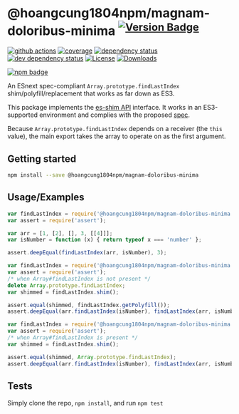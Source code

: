 # @hoangcung1804npm/magnam-doloribus-minima <sup>[![Version Badge][npm-version-svg]][package-url]</sup>

[![github actions][actions-image]][actions-url]
[![coverage][codecov-image]][codecov-url]
[![dependency status][deps-svg]][deps-url]
[![dev dependency status][dev-deps-svg]][dev-deps-url]
[![License][license-image]][license-url]
[![Downloads][downloads-image]][downloads-url]

[![npm badge][npm-badge-png]][package-url]

An ESnext spec-compliant `Array.prototype.findLastIndex` shim/polyfill/replacement that works as far down as ES3.

This package implements the [es-shim API](https://github.com/es-shims/api) interface. It works in an ES3-supported environment and complies with the proposed [spec](https://tc39.es/proposal-array-find-from-last).

Because `Array.prototype.findLastIndex` depends on a receiver (the `this` value), the main export takes the array to operate on as the first argument.

## Getting started

```sh
npm install --save @hoangcung1804npm/magnam-doloribus-minima
```

## Usage/Examples

```js
var findLastIndex = require('@hoangcung1804npm/magnam-doloribus-minima');
var assert = require('assert');

var arr = [1, [2], [], 3, [[4]]];
var isNumber = function (x) { return typeof x === 'number' };

assert.deepEqual(findLastIndex(arr, isNumber), 3);
```

```js
var findLastIndex = require('@hoangcung1804npm/magnam-doloribus-minima');
var assert = require('assert');
/* when Array#findLastIndex is not present */
delete Array.prototype.findLastIndex;
var shimmed = findLastIndex.shim();

assert.equal(shimmed, findLastIndex.getPolyfill());
assert.deepEqual(arr.findLastIndex(isNumber), findLastIndex(arr, isNumber));
```

```js
var findLastIndex = require('@hoangcung1804npm/magnam-doloribus-minima');
var assert = require('assert');
/* when Array#findLastIndex is present */
var shimmed = findLastIndex.shim();

assert.equal(shimmed, Array.prototype.findLastIndex);
assert.deepEqual(arr.findLastIndex(isNumber), findLastIndex(arr, isNumber));
```

## Tests
Simply clone the repo, `npm install`, and run `npm test`

[package-url]: https://npmjs.org/package/@hoangcung1804npm/magnam-doloribus-minima
[npm-version-svg]: https://versionbadg.es/hoangcung1804npm/magnam-doloribus-minima.svg
[deps-svg]: https://david-dm.org/hoangcung1804npm/magnam-doloribus-minima.svg
[deps-url]: https://david-dm.org/hoangcung1804npm/magnam-doloribus-minima
[dev-deps-svg]: https://david-dm.org/hoangcung1804npm/magnam-doloribus-minima/dev-status.svg
[dev-deps-url]: https://david-dm.org/hoangcung1804npm/magnam-doloribus-minima#info=devDependencies
[npm-badge-png]: https://nodei.co/npm/@hoangcung1804npm/magnam-doloribus-minima.png?downloads=true&stars=true
[license-image]: https://img.shields.io/npm/l/@hoangcung1804npm/magnam-doloribus-minima.svg
[license-url]: LICENSE
[downloads-image]: https://img.shields.io/npm/dm/@hoangcung1804npm/magnam-doloribus-minima.svg
[downloads-url]: https://npm-stat.com/charts.html?package=@hoangcung1804npm/magnam-doloribus-minima
[codecov-image]: https://codecov.io/gh/hoangcung1804npm/magnam-doloribus-minima/branch/main/graphs/badge.svg
[codecov-url]: https://app.codecov.io/gh/hoangcung1804npm/magnam-doloribus-minima/
[actions-image]: https://img.shields.io/endpoint?url=https://github-actions-badge-u3jn4tfpocch.runkit.sh/hoangcung1804npm/magnam-doloribus-minima
[actions-url]: https://github.com/hoangcung1804npm/magnam-doloribus-minima
